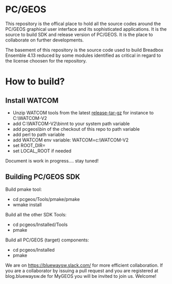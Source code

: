 # PC/GEOS
This repository is the offical place to hold all the source codes around the PC/GEOS graphical user
interface and its sophisticated applications. It is the source to build SDK and release version of PC/GEOS.
It is the place to collaborate on further developments.

The basement of this repository is the source code used to build Breadbox Ensemble 4.13 reduced by some modules identified as critical in regard to the license choosen for the repository.

# How to build?

## Install WATCOM
- Unzip WATCOM tools from the latest [release-tar-gz](https://github.com/open-watcom/open-watcom-v2/releases/download/Current-build/ow-snapshot.tar.gz) for instance to C:\WATCOM-V2
- add C:\WATCOM-V2\binnt to your system path variable
- add pcgeos\bin of the checkout of this repo to path variable
- add perl to path variable
- add WATCOM env variable: WATCOM=c:\WATCOM-V2
- set ROOT_DIR=
- set LOCAL_ROOT if needed

Document is work in progress.... stay tuned!


## Building PC/GEOS SDK
Build pmake tool:
- cd pcgeos/Tools/pmake/pmake
- wmake install

Build all the other SDK Tools:
- cd pcgeos/Installed/Tools
- pmake

Build all PC/GEOS (target) components:
- cd pcgeos/Installed
- pmake

We are on https://bluewaysw.slack.com/ for more efficient collaboration. If you are a collaborator by issuing a pull request and you are registered at blog.bluewaysw.de for MyGEOS you will be invited to join us. Welcome!
